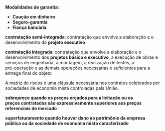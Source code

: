 **Modalidades de garantia:**

- **Caução em dinheiro**
- **Seguro-garantia**
- **Fiança bancária**


**contratação semi-integrada**: contratação que envolve a  elaboração e o desenvolvimento do **projeto executivo**

**contratação integrada**: contratação que envolve a elaboração e o  
desenvolvimento dos **projetos básico e executivo**, a execução de obras e  
serviços de engenharia, a montagem, a realização de testes, a  
pré-operação e as demais operações necessárias e suficientes para a  
entrega final do objeto

A matriz de riscos é uma cláusula necessária nos contratos celebrados por sociedades de economia mista controladas pela União.

**sobrepreço quando os preços orçados para a licitação ou os  
preços contratados são expressivamente superiores aos preços  
referenciais de mercado**

**superfaturamento quando houver dano ao patrimônio da empresa  
pública ou da sociedade de economia mista caracterizado** 